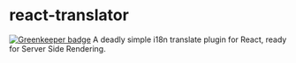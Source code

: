 # react-translator

[![Greenkeeper badge](https://badges.greenkeeper.io/JounQin/react-translator.svg)](https://greenkeeper.io/)
A deadly simple i18n translate plugin for React, ready for Server Side Rendering.

